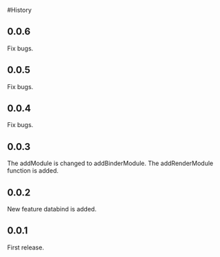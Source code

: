 #History

## 0.0.6
Fix bugs.

## 0.0.5
Fix bugs.

## 0.0.4
Fix bugs.

## 0.0.3
The addModule is changed to addBinderModule.
The addRenderModule function is added.

## 0.0.2
New feature databind is added.

## 0.0.1
First release.